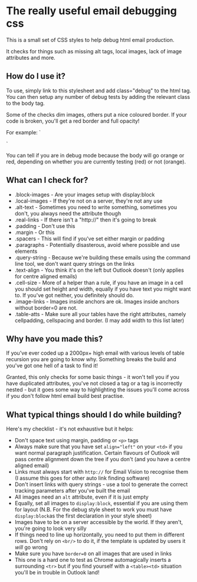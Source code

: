 # The really useful email debugging css

This is a  small set of CSS styles to help debug html email production.

It checks for things such as missing alt tags, local images, lack of image attributes and more.

## How do I use it?

To use, simply link to this stylesheet and add class="debug" to the html tag. You can then setup any number of debug tests by adding the relevant class to the body tag.

Some of the checks dim images, others put a nice coloured border. If your code is broken, you'll get a red border and full opacity!

For example:
`<html class="debug">
  <head></head>
  <body class="local-images">
  </body>
</html>`

You can tell if you are in debug mode because the body will go orange or red, depending on whether you are currently testing (red) or not (orange).

## What can I check for?

* .block-images - Are your images setup with display:block
* .local-images - If they're not on a server, they're not any use
* .alt-text - Sometimes you need to write something, sometimes you don't, you always need the attribute though
* .real-links - If there isn't a "http://" then it's going to break
* .padding - Don't use this
* .margin - Or this
* .spacers - This will find if you've set either margin or padding
* .paragraphs - Potentially disasterous, avoid where possible and use <td> elements
* .query-string - Because we're building these emails using the command line tool, we don't want query strings on the links
* .text-align - You think it's on the left but Outlook doesn't (only applies for centre aligned emails)
* .cell-size - More of a helper than a rule, if you have an image in a cell you should set height and width, equally if you have text you might want to.  If you've got neither, you definitely should do.
* .image-links - Images inside anchors are ok.  Images inside anchors without border=0 are not.
* .table-atts - Make sure all your tables have the right attributes, namely cellpadding, cellspacing and border.  (I may add width to this list later)

## Why have you made this?

If you've ever coded up a 2000px+ high email with various levels of table recursion you are going to know why. Something breaks the build and you've got one hell of a task to find it!

Granted, this only checks for some basic things - it won't tell you if you have duplicated attributes, you've not closed a tag or a tag is incorrectly nested - but it goes some way to highlighting the issues you'll come across if you don't follow html email build best practise.

## What typical things should I do while building?

Here's  my checklist - it's not exhaustive but it helps:

* Don't space text using margin, padding or `<p>` tags
* Always make sure that you have set `align="left"` on your `<td>` if you want normal paragraph justification. Certain flavours of Outlook will pass centre alignment down the tree if you don't (and you have a centre aligned email)
* Links must always start with `http://` for Email Vision to recognise them (I assume this goes for other auto link finding software)
* Don't insert links with query strings - use a tool to generate the correct tracking parameters after you've built the email
* All images need an `alt` attribute, even if it is just empty
* Equally, set all images to `display:block`, essential if you are using them for layout (N.B. For the debug style sheet to work you must have `display:block`as the first declaration in your style sheet)
* Images have to be on a server accessible by the world. If they aren't, you're going to look very silly
* If things need to line up horizontally, you need to put them in different rows.  Don't rely on `<br/>` to do it, if the template is updated by users it *will* go wrong
* Make sure you have `border=0` on all images that are used in links
* This one is a hard one to test as Chrome automagically inserts a surrounding `<tr>` but if you find yourself with a `<table><td>` situation you'll be in trouble in Outlook land!